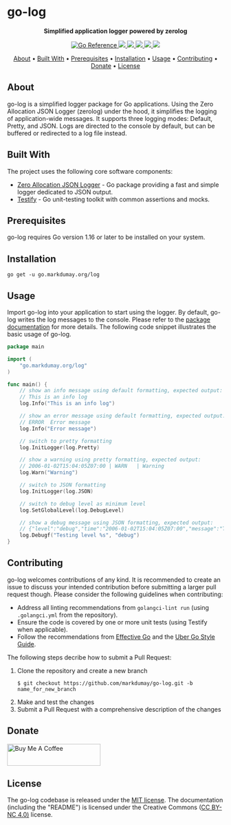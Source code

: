 # go-log

<!-- Tagline -->
<p align="center">
    <b>Simplified application logger powered by zerolog</b>
    <br />
</p>


<!-- Badges -->
<p align="center">
    <a href="https://pkg.go.dev/go.markdumay.org/log" alt="Go Package">
        <img src="https://pkg.go.dev/badge/go.markdumay.org/log.svg" alt="Go Reference" />
    </a>
    <a href="https://www.codefactor.io/repository/github/markdumay/go-log" alt="CodeFactor">
        <img src="https://img.shields.io/codefactor/grade/github/markdumay/go-log" />
    </a>
    <a href="https://github.com/markdumay/go-log/commits/main" alt="Last commit">
        <img src="https://img.shields.io/github/last-commit/markdumay/go-log.svg" />
    </a>
    <a href="https://github.com/markdumay/go-log/issues" alt="Issues">
        <img src="https://img.shields.io/github/issues/markdumay/go-log.svg" />
    </a>
    <a href="https://github.com/markdumay/go-log/pulls" alt="Pulls">
        <img src="https://img.shields.io/github/issues-pr-raw/markdumay/go-log.svg" />
    </a>
    <a href="https://github.com/markdumay/go-log/blob/main/LICENSE" alt="License">
        <img src="https://img.shields.io/github/license/markdumay/go-log" />
    </a>
</p>

<!-- Table of Contents -->
<p align="center">
  <a href="#about">About</a> •
  <a href="#built-with">Built With</a> •
  <a href="#prerequisites">Prerequisites</a> •
  <a href="#installation">Installation</a> •
  <a href="#usage">Usage</a> •
  <a href="#contributing">Contributing</a> •
  <a href="#donate">Donate</a> •
  <a href="#license">License</a>
</p>


## About
go-log is a simplified logger package for Go applications. Using the Zero Allocation JSON Logger (zerolog) under the hood, it simplifies the logging of application-wide messages. It supports three logging modes: Default, Pretty, and JSON. Logs are directed to the console by default, but can be buffered or redirected to a log file instead.

## Built With
The project uses the following core software components:
* [Zero Allocation JSON Logger][zerolog_url] - Go package providing a fast and simple logger dedicated to JSON output.
* [Testify][testify_url] - Go unit-testing toolkit with common assertions and mocks.

## Prerequisites
go-log requires Go version 1.16 or later to be installed on your system.

## Installation
```console
go get -u go.markdumay.org/log
```

## Usage
Import go-log into your application to start using the logger. By default, go-log writes the log messages to the console. Please refer to the [package documentation][package] for more details. The following code snippet illustrates the basic usage of go-log.

```go
package main

import (
    "go.markdumay.org/log"
)

func main() {
    // show an info message using default formatting, expected output:
    // This is an info log
    log.Info("This is an info log")

    // show an error message using default formatting, expected output:
    // ERROR  Error message
    log.Info("Error message")

    // switch to pretty formatting
    log.InitLogger(log.Pretty)

    // show a warning using pretty formatting, expected output:
    // 2006-01-02T15:04:05Z07:00 | WARN   | Warning
    log.Warn("Warning")

    // switch to JSON formatting
    log.InitLogger(log.JSON)

    // switch to debug level as minimum level
    log.SetGlobalLevel(log.DebugLevel)

    // show a debug message using JSON formatting, expected output:
    // {"level":"debug","time":"2006-01-02T15:04:05Z07:00","message":"Testing level debug"}
    log.Debugf("Testing level %s", "debug")
}
```

## Contributing
go-log welcomes contributions of any kind. It is recommended to create an issue to discuss your intended contribution before submitting a larger pull request though. Please consider the following guidelines when contributing:
- Address all linting recommendations from `golangci-lint run` (using `.golangci.yml` from the repository).
- Ensure the code is covered by one or more unit tests (using Testify when applicable).
- Follow the recommendations from [Effective Go][effective_go] and the [Uber Go Style Guide][uber_go_guide].

The following steps decribe how to submit a Pull Request:
1. Clone the repository and create a new branch 
    ```console
    $ git checkout https://github.com/markdumay/go-log.git -b name_for_new_branch
    ```
2. Make and test the changes
3. Submit a Pull Request with a comprehensive description of the changes

## Donate
<a href="https://www.buymeacoffee.com/markdumay" target="_blank"><img src="https://cdn.buymeacoffee.com/buttons/lato-orange.png" alt="Buy Me A Coffee" style="height: 51px !important;width: 217px !important;"></a>

## License
The go-log codebase is released under the [MIT license][license]. The documentation (including the "README") is licensed under the Creative Commons ([CC BY-NC 4.0)][cc-by-nc-4.0] license.

<!-- MARKDOWN PUBLIC LINKS -->
[cc-by-nc-4.0]: https://creativecommons.org/licenses/by-nc/4.0/
[effective_go]: https://golang.org/doc/effective_go
[testify_url]: https://github.com/stretchr/testify
[uber_go_guide]: https://github.com/uber-go/guide/
[zerolog_url]: https://github.com/rs/zerolog

<!-- MARKDOWN MAINTAINED LINKS -->
<!-- TODO: add blog link
[blog]: https://markdumay.com
-->
[blog]: https://github.com/markdumay
[license]: https://github.com/markdumay/go-log/blob/main/LICENSE
[package]: https://pkg.go.dev/go.markdumay.org/log
[repository]: https://github.com/markdumay/go-log.git